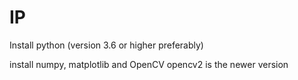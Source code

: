 # IP

Install python (version 3.6 or higher preferably)

install numpy, matplotlib and OpenCV
opencv2 is the newer version
